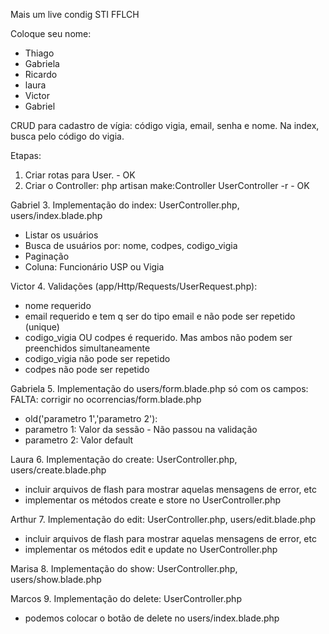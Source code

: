 Mais um live condig STI FFLCH

Coloque seu nome:

- Thiago
- Gabriela
- Ricardo
- laura
- Victor
- Gabriel


CRUD para cadastro de vígia: código vigia, email, senha e nome. Na index, busca pelo código do vigia.

Etapas:

1. Criar rotas para User. - OK
2. Criar o Controller: php artisan make:Controller UserController -r - OK

Gabriel
3. Implementação do index: UserController.php, users/index.blade.php
 - Listar os usuários
 - Busca de usuários por: nome, codpes, codigo_vigia
 - Paginação
 - Coluna: Funcionário USP ou Vigia

Victor
4. Validações (app/Http/Requests/UserRequest.php):
 - nome requerido
 - email requerido e tem q ser do tipo email e não pode ser repetido (unique)
 - codigo_vigia OU codpes é requerido. Mas ambos não podem ser preenchidos simultaneamente
 - codigo_vigia não pode ser repetido
 - codpes não pode ser repetido

Gabriela
5. Implementação do users/form.blade.php só com os campos:
FALTA: corrigir no ocorrencias/form.blade.php
- old('parametro 1','parametro 2'):
 - parametro 1: Valor da sessão - Não passou na validação
 - parametro 2: Valor default
 
Laura
6. Implementação do create: UserController.php, users/create.blade.php
- incluir arquivos de flash para mostrar aquelas mensagens de error, etc
- implementar os métodos create e store no UserController.php

Arthur
7. Implementação do edit: UserController.php,  users/edit.blade.php
- incluir arquivos de flash para mostrar aquelas mensagens de error, etc
- implementar os métodos edit e update no UserController.php

Marisa
8. Implementação do show:  UserController.php, users/show.blade.php

Marcos
9. Implementação do delete: UserController.php
- podemos colocar o botão de delete no users/index.blade.php


